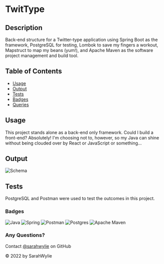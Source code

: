 # TwitType

## Description
Back-end structure for a Twitter-type application using Spring Boot as the framework, PostgreSQL for testing, Lombok to save my fingers a workout, Mapstruct to map my beans (yum!), and Apache Maven as the software project management and build tool. 

## Table of Contents
* [Usage](#usage)
* [Output](#Output)
* [Tests](#tests)
* [Badges](#badges)
* [Queries](#any-questions)

## Usage
This project stands alone as a back-end only framework. Could I build a front-end? Absolutely! I'm choosing not to, however, so my Java can shine without being clouded over by React or JavaScript or something... 

## Output
![Schema](https://user-images.githubusercontent.com/90208612/196792866-0928a94d-5481-4213-a17e-c62c3de874da.png)

## Tests
PostgreSQL and Postman were used to test the outcomes in this project.

### Badges
![Java](https://img.shields.io/badge/java-%23ED8B00.svg?style=for-the-badge&logo=java&logoColor=white)
![Spring](https://img.shields.io/badge/spring-%236DB33F.svg?style=for-the-badge&logo=spring&logoColor=white)
![Postman](https://img.shields.io/badge/Postman-FF6C37?style=for-the-badge&logo=postman&logoColor=white)
![Postgres](https://img.shields.io/badge/postgres-%23316192.svg?style=for-the-badge&logo=postgresql&logoColor=white)
![Apache Maven](https://img.shields.io/badge/Apache%20Maven-C71A36?style=for-the-badge&logo=Apache%20Maven&logoColor=white)

### Any Questions?
Contact [@sarahwylie](https://github.com/sarahwylie) on GitHub

© 2022 by SarahWylie
